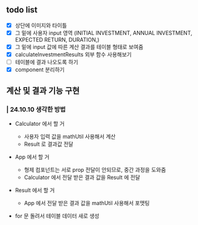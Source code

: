 ## todo list
- [x] 상단에 이미지와 타이틀
- [x] 그 밑에 사용자 input 영역
(INITIAL INVESTMENT, ANNUAL INVESTMENT, EXPECTED RETURN, DURATION,)
- [x] 그 밑에 input 값에 따른 계산 결과를 테이블 형태로 보여줌
- [x] calculateInvestmentResults 외부 함수 사용해보기
- [ ] 테이블에 결과 나오도록 하기
- [x] component 분리하기

## 계산 및 결과 기능 구현
### | 24.10.10 생각한 방법

- Calculator 에서 할 거
  - 사용자 입력 값을 mathUtil 사용해서 계산
  - Result 로 결과값 전달

- App 에서 할 거
  - 형제 컴포넌트는 서로 prop 전달이 안되므로, 중간 과정을 도와줌
  - Calculator 에서 전달 받은 결과 값을 Result 에 전달

- Result 에서 할 거
  - App 에서 전달 받은 결과 값을 mathUtil 사용해서 포맷팅
- for 문 돌려서 테이블 데이터 새로 생성

